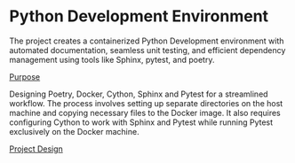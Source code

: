 # Python Development Environment

The project creates a containerized Python Development environment with automated documentation, seamless unit testing, and efficient dependency management using tools like Sphinx, pytest, and poetry.

[Purpose ](./purpose.md)

Designing Poetry, Docker, Cython, Sphinx and Pytest for a streamlined workflow. The process involves setting up separate directories on the host machine and copying necessary files to the Docker image. It also requires configuring Cython to work with Sphinx and Pytest while running Pytest exclusively on the Docker machine.

[Project Design ](./project_design.md)